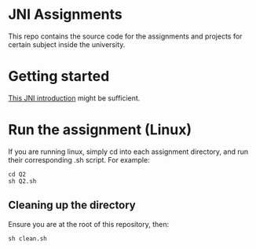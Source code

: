# JNI Assignments

This repo contains the source code for the assignments and projects for certain subject inside the university.

# Getting started

[This JNI introduction](https://www3.ntu.edu.sg/home/ehchua/programming/java/javanativeinterface.html#zz-4.2) might be sufficient.

# Run the assignment (Linux)

If you are running linux, simply cd into each assignment directory, and run their corresponding .sh script. For example:

```shell
cd Q2
sh Q2.sh
```

## Cleaning up the directory

Ensure you are at the root of this repository, then:

```shell
sh clean.sh
```
